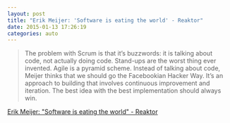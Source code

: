 ```yaml
---
layout: post
title: "Erik Meijer: 'Software is eating the world' - Reaktor"
date: 2015-01-13 17:26:19
categories: auto
---
```


> The problem with Scrum is that it’s buzzwords: it is talking about code, not actually doing code. Stand-ups are the worst thing ever invented. Agile is a pyramid scheme. Instead of talking about code, Meijer thinks that we should go the Facebookian Hacker Way. It’s an approach to building that involves continuous improvement and iteration. The best idea with the best implementation should always win.

 <!-- --> 

[Erik Meijer: "Software is eating the world" - Reaktor](http://reaktor.fi/blog/erik-meijer-software-eating-world/)